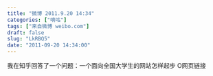 ```yaml
---
title: "微博 2011.9.20 14:34"
categories: ["嘀咕"]
tags: ["来自微博 weibo.com"]
draft: false
slug: "LkRBQ5"
date: "2011-09-20 14:34:00"
---
```


<p>我在知乎回答了一个问题：一个面向全国大学生的网站怎样起步 O网页链接 ​​​​</p>
